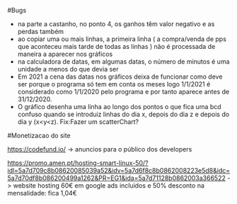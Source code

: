 #Bugs</br>
- na parte a castanho, no ponto 4, os ganhos têm valor negativo e as perdas também
- ao copiar uma ou mais linhas, a primeira linha ( a compra/venda de pps que aconteceu mais tarde de todas as linhas ) não é processada de maneira a aparecer nos gráficos
- na calculadora de datas, em algumas datas, o número de minutos é uma unidade a menos do que devia ser
- Em 2021 a cena das datas nos gráficos deixa de funcionar como deve ser porque o programa só tem em conta os meses logo 1/1/2021 é considerado como 1/1/2020 pelo programa e por tanto aparece antes de 31/12/2020. 
- O gráfico desenha uma linha ao longo dos pontos o que fica uma bcd confuso quando se introduiz linhas do dia x, depois do dia z e depois do dia y (x<y<z). Fix:Fazer um scatterChart?


#Monetizacao do site</br>

https://codefund.io/ -> anuncios para o público dos developers

https://promo.amen.pt/hosting-smart-linux-50/?idl=5a7d709c8b08620085039a52&idv=5a7d6f8c8b0862008223e5d8&idc=5a7d70df8b086200499a1262&PR=EG1&ida=5a7d71128b0862003a366522 -> website hosting 60€ em google ads incluidos e 50% desconto na mensalidade: fica 1,04€
